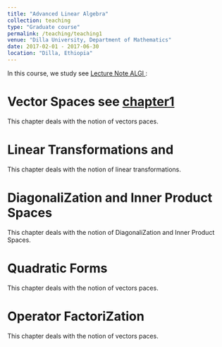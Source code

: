 ```yaml
---
title: "Advanced Linear Algebra"
collection: teaching
type: "Graduate course"
permalink: /teaching/teaching1
venue: "Dilla University, Department of Mathematics"
date: 2017-02-01 - 2017-06-30
location: "Dilla, Ethiopia"
---
```


In this course, we study see <a href="https://dkboku.github.io/files/AlgebraILectureNote.pdf"> Lecture Note ALGI </a>:

Vector Spaces see <a href="https://dkboku.github.io/files/chapter1.pdf"> chapter1 </a>
======
This chapter deals with the notion of vectors paces. 

Linear Transformations and 
======
This chapter deals with the notion of linear transformations. 

DiagonaliZation and Inner Product Spaces
======
This chapter deals with the notion of DiagonaliZation and Inner Product Spaces. 

Quadratic Forms
======
This chapter deals with the notion of vectors paces. 

Operator FactoriZation
======
This chapter deals with the notion of vectors paces. 
